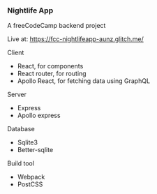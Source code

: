 ### Nightlife App
A freeCodeCamp backend project

Live at:
https://fcc-nightlifeapp-aunz.glitch.me/

Client
- React, for components
- React router, for routing
- Apollo React, for fetching data using GraphQL

Server
- Express
- Apollo express

Database
- Sqlite3
- Better-sqlite

Build tool
- Webpack
- PostCSS

